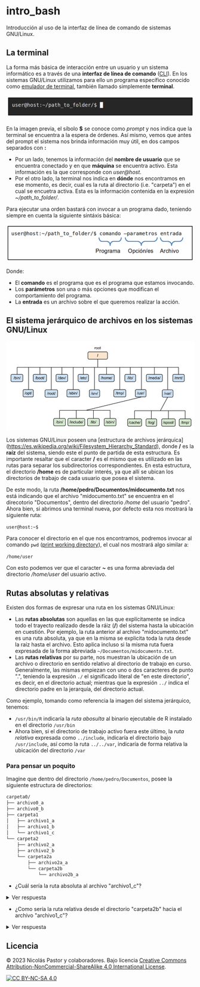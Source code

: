 # intro_bash
Introducción al uso de la interfaz de línea de comando de sistemas GNU/Linux.

## La terminal
La forma más básica de interacción entre un usuario y un sistema informático es a través de una **interfaz de línea de comando** ([CLI](https://es.wikipedia.org/wiki/Interfaz_de_l%C3%ADnea_de_comandos)). En los sistemas GNU/Linux utilizamos para ello un programa específico conocido como [emulador de terminal](https://es.wikipedia.org/wiki/Emulador_de_terminal), también llamado simplemente **terminal**.

![pic1](/pics/terminal.png)

En la imagen previa, el síbolo **$** se conoce como *prompt* y nos indica que la terminal se encuentra a la espera de órdenes. Así mismo, vemos que antes del prompt el sistema nos brinda información muy útil, en dos campos separados con **:**
- Por un lado, tenemos la información del **nombre de usuario** que se encuentra conectado y en que **máquina** se encuentra activo. Esta información es la que corresponde con *user@host*.
- Por el otro lado, la terminal nos indica en **dónde** nos encontramos en ese momento, es decir, cual es la ruta al directorio (i.e. "carpeta") en el cual se encuetra activa. Esta es la información contenida en la expresión *~/path_to_folder/*.

Para ejecutar una orden bastará con invocar a un programa dado, teniendo siempre en cuenta la siguiente sintáxis básica:

![pic2](/pics/orden.png)

Donde:
- El **comando** es el programa que es el programa que estamos invocando.
- Los **parámetros** son una o más opciones que modifican el comportamiento del programa.
- La **entrada** es un archivo sobre el que queremos realizar la acción.

## El sistema jerárquico de archivos en los sistemas GNU/Linux
![pic3](/pics/linux-filesystem22.jpg)

Los sistemas GNU/Linux poseen una [estructura de archivos jerárquica] (https://es.wikipedia.org/wiki/Filesystem_Hierarchy_Standard), donde **/** es la **raíz** del sistema, siendo este el punto de partida de esta estructura.
Es importante resaltar que el caracter **/** es el mismo que es utilizado en las rutas para separar los subdirectorios correspondientes. En esta estructura, el directorio **/home** es de particular interés, ya que allí se ubican los directorios de trabajo de cada usuario que posea el sistema.

De este modo, la ruta **/home/pedro/Documentos/midocumento.txt** nos está indicando que el archivo "midocumento.txt" se encuentra en el direcotorio "Documentos", dentro del directorio */home* del usuario "pedro". Ahora bien, si abrimos una terminal nueva, por defecto esta nos mostrará la siguiente ruta:

```user@host:~$```

Para conocer el directorio en el que nos encontramos, podremos invocar al comando ```pwd``` ([print working directory](https://man7.org/linux/man-pages/man1/pwd.1.html)), el cual nos mostrará algo similar a:

```/home/user```

Con esto podemos ver que el caracter **~** es una forma abreviada del directorio */home/user* del usuario activo.

## Rutas absolutas y relativas
Existen dos formas de expresar una ruta en los sistemas GNU/Linux:
- Las **rutas absolutas** son aquellas en las que explícitamente se indica todo el trayecto realizado desde la ráiz (**/**) del sistema hasta la ubicación en cuestión. Por ejemplo, la ruta anterior al archivo "midocumento.txt" es una ruta absoluta, ya que en la misma se explicita toda la ruta desde la raíz hasta el archivo. Esto aplica incluso si la misma ruta fuera expresada de la forma abreviada ```~/Documentos/midocumento.txt```.
- Las **rutas relativas** por su parte, nos muestran la ubicación de un archivo o directorio en sentido relativo al directorio de trabajo en curso. Generalmente, las mismas empiezan con uno o dos caracteres de punto ".", teniendo la expresión ```./``` el significado literal de "en este directorio", es decir, en el directorio actual; mientras que la expresión ```../``` indica el directorio padre en la jerarquía, del directorio actual.

Como ejemplo, tomando como referencia la imagen del sistema jerárquico, tenemos:
- ```/usr/bin/R``` indicaría la *ruta abosulta* al binario ejecutable de R instalado en el directorio ```/usr/bin```
- Ahora bien, si el directorio de trabajo activo fuera este último, la *ruta relativa* expresada como ```../include```, indicaría el directorio bajo ```/usr/include```, así como la ruta ```../../var```, indicaría de forma relativa la ubicación del directorio ```/var```

### Para pensar un poquito
Imagine que dentro del directorio ```/home/pedro/Documentos```, posee la siguiente estructura de directorios:
 ```
carpeta0/
├── archivo0_a
├── archivo0_b
├── carpeta1
│   ├── archivo1_a
│   ├── archivo1_b
│   └── archivo1_c
└── carpeta2
     ├── archivo2_a
     ├── archivo2_b
     └── carpeta2a
         ├── archivo2a_a
         └── carpeta2b
             └── archivo2b_a     
```
- ¿Cuál sería la ruta absoluta al archivo "archivo1_c"?

<details>
  <summary>Ver respuesta</summary>

  ```
  /home/pedro/Documentos/carpeta0/carpeta1/archivo1_c
  ```
</details>

- ¿Como sería la ruta relativa desde el directorio "carpeta2b" hacia el archivo "archivo1_c"?

<details>
  <summary>Ver respuesta</summary>

  ```
  ../../../carpeta1/archivo1_c
  ```
</details>




## Licencia
© 2023 Nicolás Pastor y colaboradores. Bajo licencia [Creative Commons Attribution-NonCommercial-ShareAlike 4.0 International License][cc-by-nc-sa].

[![CC BY-NC-SA 4.0][cc-by-nc-sa-image]][cc-by-nc-sa]

[cc-by-nc-sa]: http://creativecommons.org/licenses/by-nc-sa/4.0/
[cc-by-nc-sa-image]: https://licensebuttons.net/l/by-nc-sa/4.0/88x31.png


